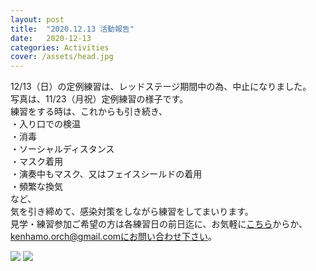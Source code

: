 ```yaml
---
layout: post
title:  "2020.12.13 活動報告"
date:   2020-12-13 
categories: Activities
cover: /assets/head.jpg
---
```


12/13（日）の定例練習は、レッドステージ期間中の為、中止になりました。  
写真は、11/23（月祝）定例練習の様子です。  
練習をする時は、これからも引き続き、  
・入り口での検温  
・消毒  
・ソーシャルディスタンス  
・マスク着用  
・演奏中もマスク、又はフェイスシールドの着用  
・頻繁な換気  
など、  
気を引き締めて、感染対策をしながら練習をしてまいります。  
見学・練習参加ご希望の方は各練習日の前日迄に、お気軽に[こちら](https://docs.google.com/forms/d/e/1FAIpQLSeOdIlDB3uChvhrr9F543WjyJz2orR1FHCYdYVnwKcQU6wVcg/viewform)からか、kenhamo.orch@gmail.comにお問い合わせ下さい。
  

  
<img border="0" src="/assets/20201212-1.jpg">  
<img border="0" src="/assets/20201212-2.jpg">  



